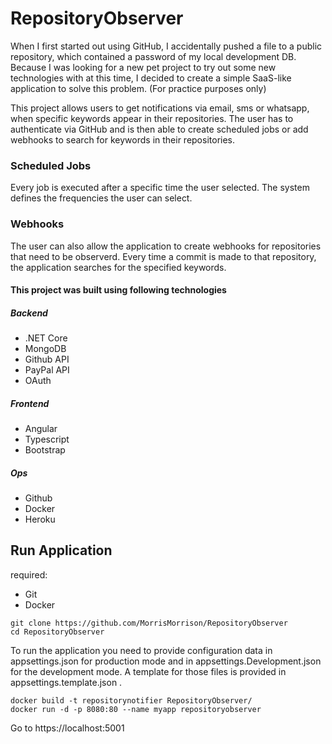 # RepositoryObserver
When I first started out using GitHub, I accidentally pushed a file to a public repository, which contained a password of my local development DB.
Because I was looking for a new pet project to try out some new technologies with at this time, I decided to create a simple SaaS-like application to solve this problem. (For practice purposes only)

This project allows users to get notifications via email, sms or whatsapp, when specific keywords appear in their repositories.
The user has to authenticate via GitHub and is then able to create scheduled jobs or add webhooks to search for keywords in their repositories.

### Scheduled Jobs
Every job is executed after a specific time the user selected.
The system defines the frequencies the user can select.

### Webhooks
The user can also allow the application to create webhooks for repositories that need to be observerd.
Every time a commit is made to that repository, the application searches for the specified keywords.

#### This project was built using following technologies
##### Backend
* .NET Core
* MongoDB
* Github API
* PayPal API
* OAuth

##### Frontend
* Angular
* Typescript
* Bootstrap

##### Ops
* Github
* Docker
* Heroku

## Run Application
required:
* Git
* Docker

```
git clone https://github.com/MorrisMorrison/RepositoryObserver
cd RepositoryObserver
```

To run the application you need to provide configuration data in appsettings.json for production mode and in appsettings.Development.json for the development mode.
A template for those files is provided in appsettings.template.json .

```
docker build -t repositorynotifier RepositoryObserver/
docker run -d -p 8080:80 --name myapp repositoryobserver
```

Go to https://localhost:5001



